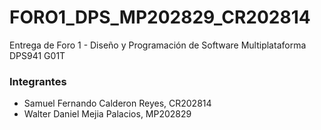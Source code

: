 # FORO1_DPS_MP202829_CR202814
Entrega de Foro 1 - Diseño y Programación de Software Multiplataforma DPS941 G01T

### Integrantes
* Samuel Fernando Calderon Reyes, CR202814
* Walter Daniel Mejia Palacios, MP202829
